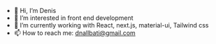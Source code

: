 - 👋 Hi, I’m Denis
- 👀 I’m interested in front end development
- 🌱 I’m currently working with React, next.js, material-ui, Tailwind css
- 📫 How to reach me: dnallbati@gmail.com


